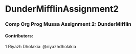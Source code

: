 # DunderMifflinAssignment2
### Comp Org Prog Mussa Assignment 2: DunderMifflin

#### Contributors:
1 Riyazh Dholakia: 
@riyazhdholakia
